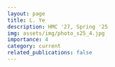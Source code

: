 ```yaml
---
layout: page
title: L. Ye
description: HMC '27, Spring '25
img: assets/img/photo_s25_4.jpg
importance: 4
category: current
related_publications: false
---
```


